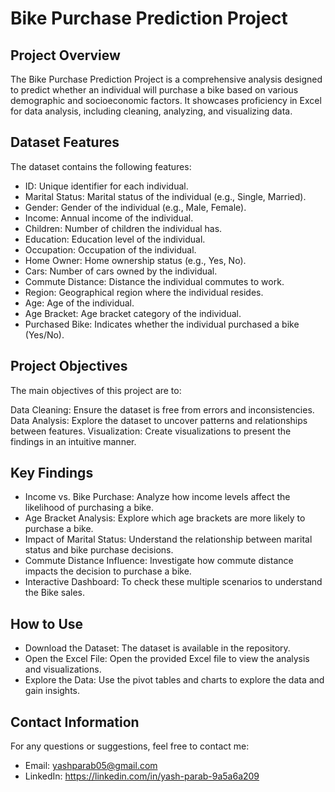 # Bike Purchase Prediction Project
## Project Overview
The Bike Purchase Prediction Project is a comprehensive analysis designed to predict whether an individual will purchase a bike based on various demographic and socioeconomic factors. 
It showcases proficiency in Excel for data analysis, including cleaning, analyzing, and visualizing data.

## Dataset Features
The dataset contains the following features:

- ID: Unique identifier for each individual.
- Marital Status: Marital status of the individual (e.g., Single, Married).
- Gender: Gender of the individual (e.g., Male, Female).
- Income: Annual income of the individual.
- Children: Number of children the individual has.
- Education: Education level of the individual.
- Occupation: Occupation of the individual.
- Home Owner: Home ownership status (e.g., Yes, No).
- Cars: Number of cars owned by the individual.
- Commute Distance: Distance the individual commutes to work.
- Region: Geographical region where the individual resides.
- Age: Age of the individual.
- Age Bracket: Age bracket category of the individual.
- Purchased Bike: Indicates whether the individual purchased a bike (Yes/No).

## Project Objectives
The main objectives of this project are to:

Data Cleaning: Ensure the dataset is free from errors and inconsistencies.
Data Analysis: Explore the dataset to uncover patterns and relationships between features.
Visualization: Create visualizations to present the findings in an intuitive manner.


## Key Findings
- Income vs. Bike Purchase: Analyze how income levels affect the likelihood of purchasing a bike.
- Age Bracket Analysis: Explore which age brackets are more likely to purchase a bike.
- Impact of Marital Status: Understand the relationship between marital status and bike purchase decisions.
- Commute Distance Influence: Investigate how commute distance impacts the decision to purchase a bike.
- Interactive Dashboard: To check these multiple scenarios to understand the Bike sales.

## How to Use
- Download the Dataset: The dataset is available in the repository.
- Open the Excel File: Open the provided Excel file to view the analysis and visualizations.
- Explore the Data: Use the pivot tables and charts to explore the data and gain insights.

## Contact Information
For any questions or suggestions, feel free to contact me:

- Email: yashparab05@gmail.com
- LinkedIn: https://linkedin.com/in/yash-parab-9a5a6a209
